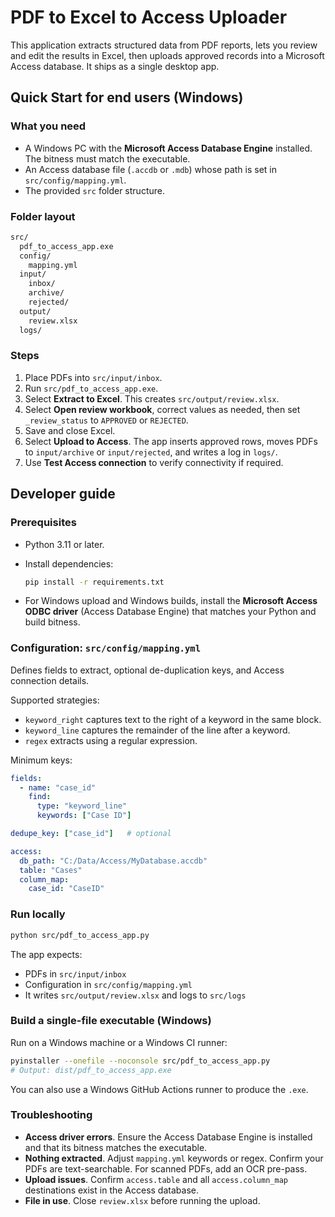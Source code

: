 # PDF to Excel to Access Uploader

This application extracts structured data from PDF reports, lets you review and edit the results in Excel, then uploads approved records into a Microsoft Access database. It ships as a single desktop app.

## Quick Start for end users (Windows)

### What you need

* A Windows PC with the **Microsoft Access Database Engine** installed. The bitness must match the executable.
* An Access database file (`.accdb` or `.mdb`) whose path is set in `src/config/mapping.yml`.
* The provided `src` folder structure.

### Folder layout

```bash
src/
  pdf_to_access_app.exe
  config/
    mapping.yml
  input/
    inbox/
    archive/
    rejected/
  output/
    review.xlsx
  logs/
```

### Steps

1. Place PDFs into `src/input/inbox`.
2. Run `src/pdf_to_access_app.exe`.
3. Select **Extract to Excel**. This creates `src/output/review.xlsx`.
4. Select **Open review workbook**, correct values as needed, then set `_review_status` to `APPROVED` or `REJECTED`.
5. Save and close Excel.
6. Select **Upload to Access**. The app inserts approved rows, moves PDFs to `input/archive` or `input/rejected`, and writes a log in `logs/`.
7. Use **Test Access connection** to verify connectivity if required.

## Developer guide

### Prerequisites

* Python 3.11 or later.
* Install dependencies:

  ```bash
  pip install -r requirements.txt
  ```

* For Windows upload and Windows builds, install the **Microsoft Access ODBC driver** (Access Database Engine) that matches your Python and build bitness.

### Configuration: `src/config/mapping.yml`

Defines fields to extract, optional de-duplication keys, and Access connection details.

Supported strategies:

* `keyword_right` captures text to the right of a keyword in the same block.
* `keyword_line` captures the remainder of the line after a keyword.
* `regex` extracts using a regular expression.

Minimum keys:

```yaml
fields:
  - name: "case_id"
    find:
      type: "keyword_line"
      keywords: ["Case ID"]

dedupe_key: ["case_id"]   # optional

access:
  db_path: "C:/Data/Access/MyDatabase.accdb"
  table: "Cases"
  column_map:
    case_id: "CaseID"
```

### Run locally

```bash
python src/pdf_to_access_app.py
```

The app expects:

* PDFs in `src/input/inbox`
* Configuration in `src/config/mapping.yml`
* It writes `src/output/review.xlsx` and logs to `src/logs`

### Build a single-file executable (Windows)

Run on a Windows machine or a Windows CI runner:

```bash
pyinstaller --onefile --noconsole src/pdf_to_access_app.py
# Output: dist/pdf_to_access_app.exe
```

You can also use a Windows GitHub Actions runner to produce the `.exe`.

### Troubleshooting

* **Access driver errors**. Ensure the Access Database Engine is installed and that its bitness matches the executable.
* **Nothing extracted**. Adjust `mapping.yml` keywords or regex. Confirm your PDFs are text-searchable. For scanned PDFs, add an OCR pre-pass.
* **Upload issues**. Confirm `access.table` and all `access.column_map` destinations exist in the Access database.
* **File in use**. Close `review.xlsx` before running the upload.
